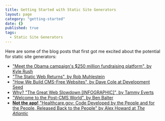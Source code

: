 ```yaml
---
title: Getting Started with Static Site Generators
layout: page
category: "getting-started"
date: {}
published: true
tags: 
  - Static Site Generators
---
```


Here are some of the blog posts that first got me excited about the potential for static site generators:

- ["Meet the Obama campaign's $250 million fundraising platform", by Kyle Rush](http://kylerush.net/blog/meet-the-obama-campaigns-250-million-fundraising-platform/)
- ["The Static Web Returns", by Rob Muhlestein](http://robmuh.com/the-static-web-returns/)
- ["How We Build CMS-Free Websites", by Dave Cole at Development Seed](http://developmentseed.org/blog/2012/07/27/build-cms-free-websites/)
- [Why? "The Great Web Slowdown [INFOGRAPHIC]", by Tammy Everts](http://www.webperformancetoday.com/2014/02/25/the-great-web-slowdown-infographic/)
- ["Welcome to the Post-CMS World", by Ben Balter](http://ben.balter.com/2012/10/01/welcome-to-the-post-cms-world/)
- [**Not the app!** "Healthcare.gov: Code Developed by the People and for the People, Released Back to the People" by Alex Howard at _The Atlantic_](http://www.theatlantic.com/technology/archive/2013/06/healthcaregov-code-developed-by-the-people-and-for-the-people-released-back-to-the-people/277295/)